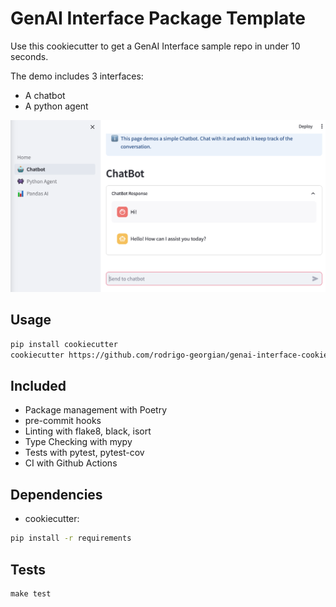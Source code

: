 # GenAI Interface Package Template 
Use this cookiecutter to get a GenAI Interface sample repo in under 10 seconds.

The demo includes 3 interfaces:
 - A chatbot
 - A python agent

![Chatbot]({{cookiecutter.project_slug}}/docs/imgs/chatbot.png)

## Usage
```bash
pip install cookiecutter
cookiecutter https://github.com/rodrigo-georgian/genai-interface-cookiecutter
```

## Included
- Package management with Poetry
- pre-commit hooks
- Linting with flake8, black, isort
- Type Checking with mypy
- Tests with pytest, pytest-cov
- CI with Github Actions

## Dependencies
- cookiecutter:
```bash
pip install -r requirements
```

## Tests
```
make test
```
<!-- ### Todo
Add video tutorial
--->
